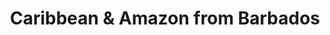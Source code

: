 ---
category: caribbean
title: Caribbean & Amazon from Barbados
class: caribbean-and-amazon-from-barbados
cruiseline: P&O – Adonia
special-info: Flights included from Manchester
price: 1372
nights: 15
cruise-url: http://www.planetcruise.co.uk/po-cruises/adonia/04-march-2016/79450?referrersiteid=970
---